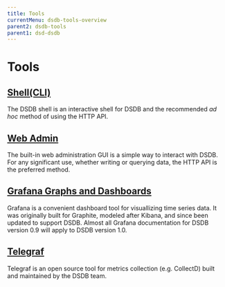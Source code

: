 ```yaml
---
title: Tools
currentMenu: dsdb-tools-overview
parent2: dsdb-tools
parent1: dsd-dsdb
---
```


# Tools

## [Shell(CLI)](/dsdb/v1.0/tools/shell/)

The DSDB shell is an interactive shell for DSDB and the recommended *ad hoc* method of using the HTTP API.

## [Web Admin](/dsdb/v1.0/tools/web_admin/)

The built-in web administration GUI is a simple way to interact with DSDB.
For any significant use, whether writing or querying data, the HTTP API is the preferred method.

## [Grafana Graphs and Dashboards](/dsdb/v1.0/tools/grafana/)

Grafana is a convenient dashboard tool for visuallizing time series data.
It was originally built for Graphite, modeled after Kibana, and since been updated to support DSDB.
Almost all Grafana documentation for DSDB version 0.9 will apply to DSDB version 1.0.

## [Telegraf](https://github.com/dasudian/telegraf)

Telegraf is an open source tool for metrics collection (e.g. CollectD) built and maintained by the DSDB team.
